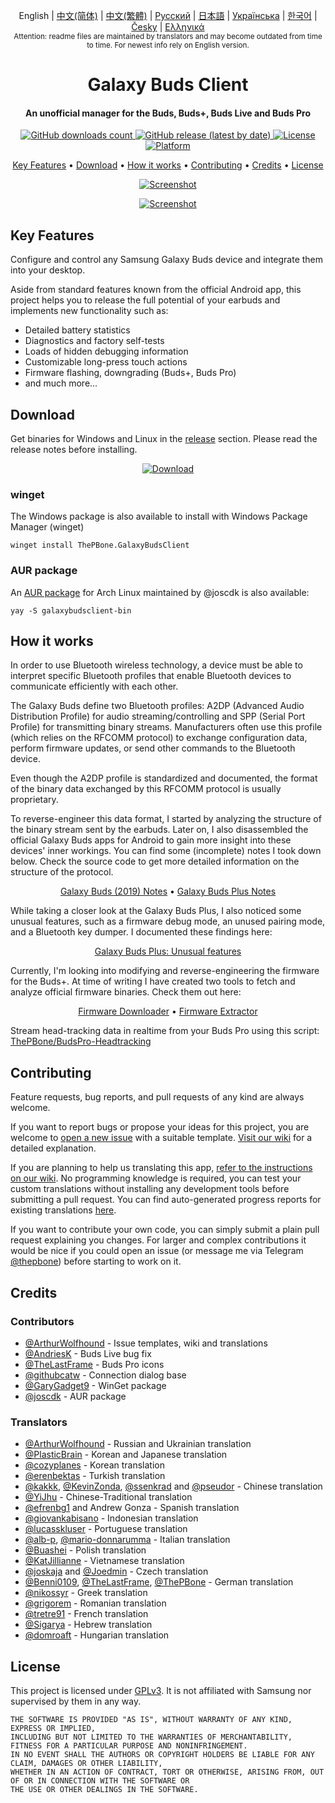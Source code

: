 
<p align="center">
  English | <a href="/docs/README_chs.md">中文(简体)</a> | <a href="/docs/README_cht.md">中文(繁體)</a> | <a href="/docs/README_rus.md">Русский</a> | <a href="/docs/README_jpn.md">日本語</a> | <a href="/docs/README_ukr.md">Українська</a> | <a href="/docs/README_kor.md">한국어</a> | <a href="/docs/README_cze.md">Česky</a> | <a href="/docs/README_gr.md">Ελληνικά</a> <br>
    <sub>Attention: readme files are maintained by translators and may become outdated from time to time. For newest info rely on English version.</sub>
</p>
<h1 align="center">
  Galaxy Buds Client
  <br>
</h1>
<h4 align="center">An unofficial manager for the Buds, Buds+, Buds Live and Buds Pro</h4>
<p align="center">
  <a href="https://github.com/ThePBone/GalaxyBudsClient/releases">
    <img alt="GitHub downloads count" src="https://img.shields.io/github/downloads/thepbone/galaxybudsclient/total">
  </a>
  <a href="https://github.com/ThePBone/GalaxyBudsClient/releases">
   <img alt="GitHub release (latest by date)" src="https://img.shields.io/github/v/release/thepbone/galaxybudsclient">
  </a>
  <a href="https://github.com/ThePBone/GalaxyBudsClient/blob/master/LICENSE">
      <img alt="License" src="https://img.shields.io/github/license/thepbone/galaxybudsclient">
  </a>
  <a href="https://github.com/ThePBone/GalaxyBudsClient/releases">
    <img alt="Platform" src="https://img.shields.io/badge/platform-Windows/Linux-yellowgreen">
  </a>
</p>
<p align="center">
  <a href="#key-features">Key Features</a> •
  <a href="#download">Download</a> •
  <a href="#how-it-works">How it works</a> •
  <a href="#contributing">Contributing</a> •
  <a href="#credits">Credits</a> •
  <a href="#license">License</a>
</p>

<p align="center">
    <a href="https://ko-fi.com/H2H83E5J3"><img alt="Screenshot" src="https://ko-fi.com/img/githubbutton_sm.svg"></a>
</p>

<p align="center">
    <a href="#"><img alt="Screenshot" src="https://github.com/ThePBone/GalaxyBudsClient/blob/master/screenshots/screencap.gif"></a>
</p>

## Key Features

Configure and control any Samsung Galaxy Buds device and integrate them into your desktop.

Aside from standard features known from the official Android app, this project helps you to release the full potential of your earbuds and implements new functionality such as:

* Detailed battery statistics
* Diagnostics and factory self-tests
* Loads of hidden debugging information
* Customizable long-press touch actions
* Firmware flashing, downgrading (Buds+, Buds Pro)
* and much more...

## Download

Get binaries for Windows and Linux in the [release](https://github.com/ThePBone/GalaxyBudsClient/releases) section. Please read the release notes before installing.

<p align="center">
    <a href="https://github.com/ThePBone/GalaxyBudsClient/releases"><img alt="Download" src="https://github.com/ThePBone/GalaxyBudsClient/blob/master/screenshots/download.png"></a>
</p>

### winget

The Windows package is also available to install with Windows Package Manager (winget)

```
winget install ThePBone.GalaxyBudsClient
```

### AUR package 

An [AUR package](https://aur.archlinux.org/packages/galaxybudsclient-bin/) for Arch Linux maintained by @joscdk is also available:
```
yay -S galaxybudsclient-bin
```


## How it works

In order to use Bluetooth wireless technology, a device must be able to interpret specific Bluetooth profiles that enable Bluetooth devices to communicate efficiently with each other.

The Galaxy Buds define two Bluetooth profiles: A2DP (Advanced Audio Distribution Profile) for audio streaming/controlling and SPP (Serial Port Profile) for transmitting binary streams. Manufacturers often use this profile (which relies on the RFCOMM protocol) to exchange configuration data, perform firmware updates, or send other commands to the Bluetooth device.

Even though the A2DP profile is standardized and documented, the format of the binary data exchanged by this RFCOMM protocol is usually proprietary.

To reverse-engineer this data format, I started by analyzing the structure of the binary stream sent by the earbuds. Later on, I also disassembled the official Galaxy Buds apps for Android to gain more insight into these devices' inner workings. You can find some (incomplete) notes I took down below. Check the source code to get more detailed information on the structure of the protocol.

<p align="center">
  <a href="https://github.com/ThePBone/GalaxyBudsClient/blob/master/GalaxyBudsRFCommProtocol.md">Galaxy Buds (2019) Notes</a> •
  <a href="https://github.com/ThePBone/GalaxyBudsClient/blob/master/Galaxy%20Buds%20Plus%20RFComm%20Protocol%20Notes.md">Galaxy Buds Plus Notes</a>
</p>

While taking a closer look at the Galaxy Buds Plus, I also noticed some unusual features, such as a firmware debug mode, an unused pairing mode, and a Bluetooth key dumper. I documented these findings here:

<p align="center">
  <a href="https://github.com/ThePBone/GalaxyBudsClient/blob/master/GalaxyBudsPlus_HiddenDebugFeatures.md">Galaxy Buds Plus: Unusual features</a>
</p>

Currently, I'm looking into modifying and reverse-engineering the firmware for the Buds+. At time of writing I have created two tools to fetch and analyze official firmware binaries. Check them out here:

<p align="center">
  <a href="https://github.com/ThePBone/GalaxyBudsFirmwareDownloader">Firmware Downloader</a> •
  <a href="https://github.com/ThePBone/GalaxyBudsFirmwareExtractor">Firmware Extractor</a>
</p>

Stream head-tracking data in realtime from your Buds Pro using this script: [ThePBone/BudsPro-Headtracking](https://github.com/ThePBone/BudsPro-Headtracking)

## Contributing

Feature requests, bug reports, and pull requests of any kind are always welcome.

If you want to report bugs or propose your ideas for this project, you are welcome to [open a new issue](https://github.com/ThePBone/GalaxyBudsClient/issues/new/choose) with a suitable template. [Visit our wiki](https://github.com/ThePBone/GalaxyBudsClient/wiki/2.-How-to-submit-issues) for a detailed explanation.

If you are planning to help us translating this app, [refer to the instructions on our wiki](https://github.com/ThePBone/GalaxyBudsClient/wiki/3.-How-to-help-with-translations). No programming knowledge is required, you can test your custom translations without installing any development tools before submitting a pull request.
You can find auto-generated progress reports for existing translations [here](https://github.com/ThePBone/GalaxyBudsClient/blob/master/meta/translations.md).

If you want to contribute your own code, you can simply submit a plain pull request explaining you changes. For larger and complex contributions it would be nice if you could open an issue (or message me via Telegram [@thepbone](https://t.me/thepbone)) before starting to work on it.

## Credits

### Contributors

* [@ArthurWolfhound](https://github.com/ArthurWolfhound) - Issue templates, wiki and translations
* [@AndriesK](https://github.com/AndriesK) - Buds Live bug fix
* [@TheLastFrame](https://github.com/TheLastFrame) - Buds Pro icons
* [@githubcatw](https://github.com/githubcatw) - Connection dialog base
* [@GaryGadget9](https://github.com/GaryGadget9) - WinGet package
* [@joscdk](https://github.com/joscdk) - AUR package

### Translators

* [@ArthurWolfhound](https://github.com/ArthurWolfhound) - Russian and Ukrainian translation
* [@PlasticBrain](https://github.com/fhalfkg) - Korean and Japanese translation
* [@cozyplanes](https://github.com/cozyplanes) - Korean translation
* [@erenbektas](https://github.com/erenbektas) - Turkish translation
* [@kakkk](https://github.com/kakkk), [@KevinZonda](https://github.com/KevinZonda), [@ssenkrad](https://github.com/ssenkrad) and [@pseudor](https://github.com/pseudor) - Chinese translation
* [@YiJhu](https://github.com/YiJhu) - Chinese-Traditional translation
* [@efrenbg1](https://github.com/efrenbg1) and Andrew Gonza - Spanish translation
* [@giovankabisano](https://github.com/giovankabisano) - Indonesian translation
* [@lucasskluser](https://github.com/lucasskluser) - Portuguese translation
* [@alb-p](https://github.com/alb-p), [@mario-donnarumma](https://github.com/mario-donnarumma) - Italian translation
* [@Buashei](https://github.com/Buashei) - Polish translation
* [@KatJillianne](https://github.com/KatJillianne) - Vietnamese translation
* [@joskaja](https://github.com/joskaja) and [@Joedmin](https://github.com/Joedmin) - Czech translation
* [@Benni0109](https://github.com/Benni0109), [@TheLastFrame](https://github.com/TheLastFrame), [@ThePBone](https://github.com/ThePBone) - German translation
* [@nikossyr](https://github.com/nikossyr) - Greek translation
* [@grigorem](https://github.com/grigorem) - Romanian translation
* [@tretre91](https://github.com/tretre91) - French translation
* [@Sigarya](https://github.com/Sigarya) - Hebrew translation
* [@domroaft](https://github.com/domroaft) - Hungarian translation

## License

This project is licensed under [GPLv3](https://github.com/ThePBone/GalaxyBudsClient/blob/master/LICENSE). It is not affiliated with Samsung nor supervised by them in any way.

```
THE SOFTWARE IS PROVIDED "AS IS", WITHOUT WARRANTY OF ANY KIND, EXPRESS OR IMPLIED, 
INCLUDING BUT NOT LIMITED TO THE WARRANTIES OF MERCHANTABILITY, FITNESS FOR A PARTICULAR PURPOSE AND NONINFRINGEMENT. 
IN NO EVENT SHALL THE AUTHORS OR COPYRIGHT HOLDERS BE LIABLE FOR ANY CLAIM, DAMAGES OR OTHER LIABILITY, 
WHETHER IN AN ACTION OF CONTRACT, TORT OR OTHERWISE, ARISING FROM, OUT OF OR IN CONNECTION WITH THE SOFTWARE OR 
THE USE OR OTHER DEALINGS IN THE SOFTWARE.
```
